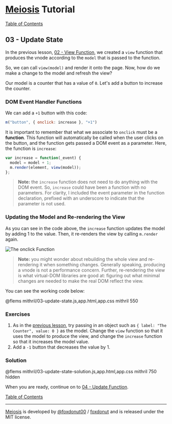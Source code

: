 # [Meiosis](https://meiosis.js.org) Tutorial

[Table of Contents](toc.html)

## 03 - Update State

In the previous lesson, [02 - View Function](02-view-function-mithril.html), we created a `view`
function that produces the vnode according to the `model` that is passed to the function.

So, we can call `view(model)` and render it onto the page. Now, how do we make a change to the
model and refresh the view?

Our model is a counter that has a value of `0`. Let's add a button to increase the counter.

### DOM Event Handler Functions

We can add a `+1` button with this code:

```js
m("button", { onclick: increase }, "+1")
```

It is important to remember that what we associate to `onclick` must be a **function**. This
function will automatically be called when the user clicks on the button, and the function gets
passed a DOM event as a parameter. Here, the function is `increase`:

```js
var increase = function(_event) {
  model = model + 1;
  m.render(element, view(model));
};
```

> **Note:** the `increase` function does not need to do anything with the DOM event. So, `increase`
could have been a function with no parameters. For clarity, I included the event parameter in
the function declaration, prefixed with an underscore to indicate that the parameter is not
used.

### Updating the Model and Re-rendering the View

As you can see in the code above, the `increase` function updates the model by adding 1 to the
value. Then, it re-renders the view by calling `m.render` again.

![The onclick Function](03-update-state-01.svg)

> **Note:** you might wonder about rebuilding the whole view and re-rendering it when something
changes. Generally speaking, producing a vnode is not a performance concern. Further, re-rendering
the view is what virtual-DOM libraries are good at: figuring out what minimal changes are needed to
make the real DOM reflect the view.

You can see the working code below:

@flems mithril/03-update-state.js,app.html,app.css mithril 550

### Exercises

1. As in the [previous lesson](02-view-function-mithril.html), try passing in an object such as
`{ label: "The Counter", value: 0 }` as the model. Change the `view` function so that it uses the
model to produce the view, and change the `increase` function so that it increases the model value.
1. Add a `-1` button that decreases the value by 1.

### Solution

@flems mithril/03-update-state-solution.js,app.html,app.css mithril 750 hidden

When you are ready, continue on to [04 - Update Function](04-update-function-mithril.html).

[Table of Contents](toc.html)

-----

[Meiosis](https://meiosis.js.org) is developed by [@foxdonut00](http://twitter.com/foxdonut00) / [foxdonut](https://github.com/foxdonut) and is released under the MIT license.
